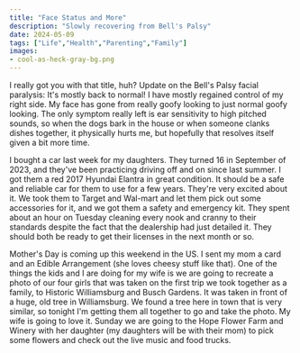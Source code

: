 ```yaml
---
title: "Face Status and More"
description: "Slowly recovering from Bell's Palsy"
date: 2024-05-09
tags: ["Life","Health","Parenting","Family"]
images:
- cool-as-heck-gray-bg.png
---
```

I really got you with that title, huh? Update on the Bell's Palsy facial paralysis: It's mostly back to normal! I have mostly regained control of my right side. My face has gone from really goofy looking to just normal goofy looking. The only symptom really left is ear sensitivity to high pitched sounds, so when the dogs bark in the house or when someone clanks dishes together, it physically hurts me, but hopefully that resolves itself given a bit more time.

I bought a car last week for my daughters. They turned 16 in September of 2023, and they've been practicing driving off and on since last summer. I got them a red 2017 Hyundai Elantra in great condition. It should be a safe and reliable car for them to use for a few years. They're very excited about it. We took them to Target and Wal-mart and let them pick out some accessories for it, and we got them a safety and emergency kit. They spent about an hour on Tuesday cleaning every nook and cranny to their standards despite the fact that the dealership had just detailed it. They should both be ready to get their licenses in the next month or so.

Mother's Day is coming up this weekend in the US. I sent my mom a card and an Edible Arrangement (she loves cheesy stuff like that). One of the things the kids and I are doing for my wife is we are going to recreate a photo of our four girls that was taken on the first trip we took together as a family, to Historic Williamsburg and Busch Gardens. It was taken in front of a huge, old tree in Williamsburg. We found a tree here in town that is very similar, so tonight I'm getting them all together to go and take the photo. My wife is going to love it. Sunday we are going to the Hope Flower Farm and Winery with her daughter (my daughters will be with their mom) to pick some flowers and check out the live music and food trucks.